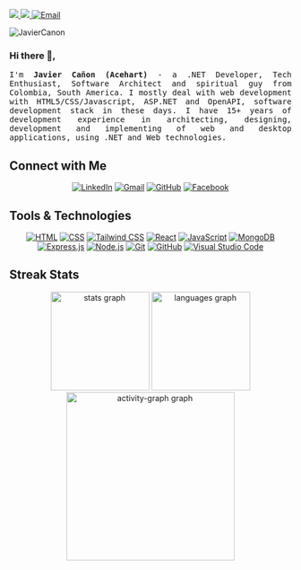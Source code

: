 <div align="left">

<p>
  <a target="_blank" href="https://javiercanon.com">
    <img src="https://img.shields.io/badge/Website-javiercanon.com-informational?style=for-the-badge&logo=github&logoColor=white" />
  </a>
  <a target="_blank" href="https://twitter.com/JavierCanon">
    <img src="https://img.shields.io/badge/Twitter%20-%231DA1F2.svg?&style=for-the-badge&logo=Twitter&logoColor=white" />
  </a>
  <a target="_blank" href="mailto:javier@javiercanon.com">
    <img alt="Email" src="https://img.shields.io/badge/Email-0078D4.svg?&style=for-the-badge&logo=Microsoft-Outlook&logoColor=white" />
  </a>
</p>
  
![JavierCanon](Javier-Canon-Top-Banner-1500x500.jpg)

### Hi there 👋,
<p align="justify">
  <samp>I'm <b>Javier Cañon (Acehart)</b> - a .NET Developer, Tech Enthusiast, Software Architect and spiritual guy from Colombia, South America. I mostly deal with web development with HTML5/CSS/Javascript, ASP.NET and OpenAPI, software development stack in these days. I have 15+ years of development experience in architecting, designing,  development and implementing of web and desktop applications, using .NET and Web technologies.
  </samp>
  <br/>
</p>


  <h2>Connect with Me</h2>

  <p align='center'>
    <a href="https://www.linkedin.com/in/jubayer-ahmed1/"><img src="https://img.shields.io/badge/linkedin-%230A66C2.svg?style=for-the-badge&logo=linkedin&logoColor=white" alt="LinkedIn"/></a>
    <a href="mailto:jubayerahmed.dev@gmail.com"><img src="https://img.shields.io/badge/gmail-%23EA4335.svg?style=for-the-badge&logo=gmail&logoColor=white" alt="Gmail"/></a>
    <a href="https://github.com/jubayerahmed46"><img src="https://img.shields.io/badge/github-%23181717.svg?style=for-the-badge&logo=github&logoColor=white" alt="GitHub"/></a>
    <a href="https://www.facebook.com/jubayerahmed.dev"><img src="https://img.shields.io/badge/facebook-%231877F2.svg?style=for-the-badge&logo=facebook&logoColor=white" alt="Facebook"/></a>
  </p>

  <h2>Tools & Technologies</h2>

  <p align='center'>
    <a href="https://www.w3.org/html/" target="_blank"><img src="https://img.shields.io/badge/HTML5%20-%23E34F26.svg?style=for-the-badge&logo=html5&logoColor=white" alt="HTML"></a>
    <a href="https://www.w3schools.com/css/" target="_blank"><img src="https://img.shields.io/badge/CSS%20-%231572B6.svg?style=for-the-badge&logo=css3&logoColor=white" alt="CSS"></a>
    <a href="https://tailwindcss.com/" target="_blank"><img src="https://img.shields.io/badge/Tailwind_CSS-%2338B2AC.svg?style=for-the-badge&logo=tailwind-css&logoColor=white" alt="Tailwind CSS"></a>
    <a href="#"><img src="https://img.shields.io/badge/React-61DAFB?style=for-the-badge&logo=react&logoColor=black" alt="React"></a>
    <a href="https://developer.mozilla.org/en-US/docs/Web/JavaScript" target="_blank"><img src="https://img.shields.io/badge/JavaScript%20-%23F7DF1E.svg?style=for-the-badge&logo=javascript&logoColor=black" alt="JavaScript"></a>
    <a href="#"><img src="https://img.shields.io/badge/MongoDB-47A248?style=for-the-badge&logo=mongodb&logoColor=white" alt="MongoDB"></a>
    <a href="#"><img src="https://img.shields.io/badge/Express.js-000000?style=for-the-badge&logo=express&logoColor=white" alt="Express.js"></a>
    <a href="https://github.com/search?q=user%3ADenverCoder1+language%3Ajavascript"><img src="https://img.shields.io/badge/Node.js-43853D.svg?style=for-the-badge&logo=node.js&logoColor=white" alt="Node.js"></a>
    <a href="#"><img src="https://img.shields.io/badge/Git%20-%23F05033.svg?style=for-the-badge&logo=git&logoColor=white" alt="Git"></a>
    <a href="#"><img src="https://img.shields.io/badge/github-%23181717.svg?style=for-the-badge&logo=github&logoColor=white" alt="GitHub"></a>
    <a href="#"><img src="https://img.shields.io/badge/Visual%20Studio%20Code-0078d7.svg?style=for-the-badge&logo=visual-studio-code&logoColor=white" alt="Visual Studio Code"></a>
  </p>

  <h2>Streak Stats</h2>

<div align="center">
  <img src="https://github-readme-stats.vercel.app/api?username=mr-jubayer&hide_title=false&hide_rank=false&show_icons=true&include_all_commits=true&count_private=true&disable_animations=false&theme=react&locale=en&hide_border=true&order=1" height="176" alt="stats graph"  />
  <img src="https://github-readme-stats.vercel.app/api/top-langs?username=mr-jubayer&locale=en&hide_title=false&layout=compact&card_width=320&langs_count=5&theme=react&hide_border=true&order=2" height="176" alt="languages graph"  />
  <img src="https://github-readme-activity-graph.vercel.app/graph?username=mr-jubayer&radius=16&theme=react&area=true&order=5&hide_border=true" height="300" alt="activity-graph graph"  />
</div>

</div>
